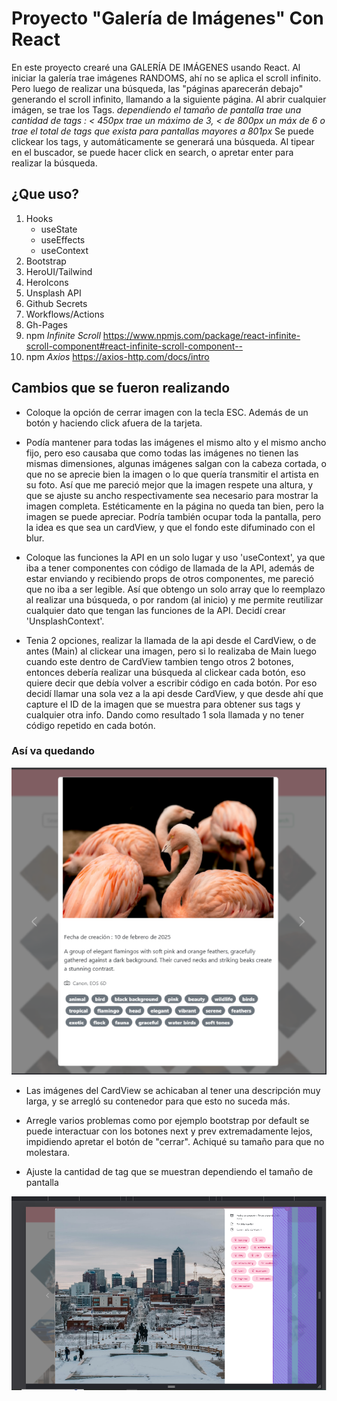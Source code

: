 # Proyecto "Galería de Imágenes" Con React


En este proyecto crearé una GALERÍA DE IMÁGENES usando React.
Al iniciar la galería trae imágenes RANDOMS, ahí no se aplica el scroll infinito.
Pero luego de realizar una búsqueda, las "páginas aparecerán debajo" generando el scroll infinito, llamando a la siguiente página.
Al abrir cualquier imágen, se trae los Tags. *dependiendo el tamaño de pantalla trae una cantidad de tags : < 450px trae un máximo de 3, < de 800px un máx de 6  o trae el total de tags que exista para pantallas mayores a 801px*
Se puede clickear los tags, y automáticamente se generará una búsqueda.
Al tipear en el buscador, se puede hacer click en search, o apretar enter para realizar la búsqueda.


## ¿Que uso?


1. Hooks
    - useState
    - useEffects
    - useContext  
2. Bootstrap
3. HeroUI/Tailwind
4. HeroIcons
3. Unsplash API
4. Github Secrets
5. Workflows/Actions
6. Gh-Pages
7. npm *Infinite Scroll* https://www.npmjs.com/package/react-infinite-scroll-component#react-infinite-scroll-component--
8. npm *Axios* https://axios-http.com/docs/intro


## Cambios que se fueron realizando


- Coloque la opción de cerrar imagen con la tecla ESC. Además de un botón y haciendo click afuera de la tarjeta.

- Podía mantener para todas las imágenes el mismo alto y el mismo ancho fijo, pero eso causaba que como todas las imágenes no tienen las mismas dimensiones, algunas imágenes salgan con la cabeza cortada, o que no se aprecie bien la imagen o lo que quería transmitir el artista en su foto. Así que me pareció mejor que la imagen respete una altura, y que se ajuste su ancho respectivamente sea necesario para mostrar la imagen completa. Estéticamente en la página no queda tan bien, pero la imagen se puede apreciar. Podría también ocupar toda la pantalla, pero la idea es que sea un cardView, y que el fondo este difuminado con el blur.

- Coloque las funciones la API en un solo lugar y uso 'useContext', ya que iba a tener  componentes con código de llamada de la API, además de estar enviando y recibiendo props  de otros componentes,  me pareció que no iba a ser legible. Así que obtengo un solo array que lo reemplazo al realizar una búsqueda, o por random (al inicio) y me permite reutilizar cualquier dato que tengan las funciones de la API. Decidí  crear 'UnsplashContext'.

- Tenia 2 opciones, realizar la llamada de la api desde el CardView, o de antes  (Main) al clickear una imagen, pero si lo realizaba de Main luego cuando este dentro de CardView tambien tengo otros 2 botones, entonces debería realizar una búsqueda al clickear cada botón, eso quiere decir que debía volver a escribir código en cada botón. Por eso decidí llamar una sola vez a la api desde CardView, y que desde ahí que capture el ID de la imagen que se muestra para obtener sus tags y cualquier otra info. Dando como resultado 1 sola llamada y no tener código repetido en cada botón.


### Así va quedando
![Flamenco traído de api Unsplash](/public/img/flamencos.png)



- Las imágenes del CardView se achicaban al tener una descripción muy larga, y se arregló su contenedor para que esto no suceda más.

- Arregle varios problemas como por ejemplo bootstrap por default se puede interactuar con los botones next y prev extremadamente lejos, impidiendo apretar el botón de "cerrar". Achiqué su tamaño para que no molestara.

- Ajuste la cantidad de tag que se muestran dependiendo el tamaño de pantalla


![Interacción de botones muy extensa](/public/img/next.png)

